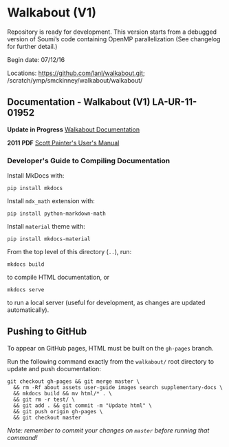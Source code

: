 # Walkabout (V1)

Repository is ready for development. This version starts from a debugged version of Soumi’s code containing OpenMP parallelization (See changelog for further detail.)

Begin date: 07/12/16

Locations: https://github.com/lanl/walkabout.git; /scratch/ymp/smckinney/walkabout/walkabout/ 


## Documentation - Walkabout (V1) LA-UR-11-01952


__Update in Progress__
[Walkabout Documentation](https://lanl.github.io/walkabout/index.html)


__2011 PDF__
[Scott Painter's User's Manual](https://github.com/lanl/walkabout/blob/master/docs/walkaboutUM.pdf)





### Developer's Guide to Compiling Documentation

Install MkDocs with:

```
pip install mkdocs
```

Install `mdx_math` extension with:

```
pip install python-markdown-math
```

Install `material` theme with:

```
pip install mkdocs-material
```

From the top level of this directory (`..`), run:

```
mkdocs build
```

to compile HTML documentation, or

```
mkdocs serve
```

to run a local server (useful for development, as changes are updated
automatically).

## Pushing to GitHub

To appear on GitHub pages, HTML must be built on the `gh-pages` branch.

Run the following command exactly from the `walkabout/` root directory to
update and push documentation:

```
git checkout gh-pages && git merge master \
  && rm -Rf about assets user-guide images search supplementary-docs \
  && mkdocs build && mv html/* . \
  && git rm -r test/ \
  && git add . && git commit -m "Update html" \
  && git push origin gh-pages \
  && git checkout master
```

*Note: remember to commit your changes on `master` before running that command!*
